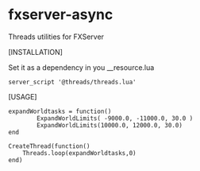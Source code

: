 # fxserver-async
Threads utilities for FXServer

[INSTALLATION]

Set it as a dependency in you __resource.lua

```
server_script '@threads/threads.lua'
```

[USAGE]

```
expandWorldtasks = function() 
		ExpandWorldLimits( -9000.0, -11000.0, 30.0 )  
        ExpandWorldLimits(10000.0, 12000.0, 30.0)  
end

CreateThread(function()
    Threads.loop(expandWorldtasks,0)
end)
